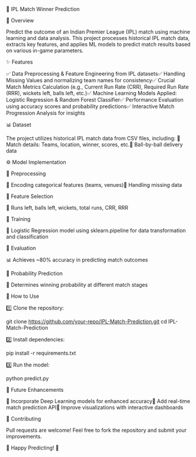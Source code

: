 🏏 IPL Match Winner Prediction

📌 Overview

Predict the outcome of an Indian Premier League (IPL) match using machine learning and data analysis. This project processes historical IPL match data, extracts key features, and applies ML models to predict match results based on various in-game parameters.

✨ Features

✅ Data Preprocessing & Feature Engineering from IPL datasets✅ Handling Missing Values and normalizing team names for consistency✅ Crucial Match Metrics Calculation (e.g., Current Run Rate (CRR), Required Run Rate (RRR), wickets left, balls left, etc.)✅ Machine Learning Models Applied: Logistic Regression & Random Forest Classifier✅ Performance Evaluation using accuracy scores and probability predictions✅ Interactive Match Progression Analysis for insights

📊 Dataset

The project utilizes historical IPL match data from CSV files, including:
📌 Match details: Teams, location, winner, scores, etc.📌 Ball-by-ball delivery data

⚙️ Model Implementation

🔹 Preprocessing

🔹 Encoding categorical features (teams, venues)🔹 Handling missing data

🔹 Feature Selection

🏏 Runs left, balls left, wickets, total runs, CRR, RRR

🔹 Training

🎯 Logistic Regression model using sklearn.pipeline for data transformation and classification

🔹 Evaluation

📊 Achieves ~80% accuracy in predicting match outcomes

🔹 Probability Prediction

🔢 Determines winning probability at different match stages

🚀 How to Use

1️⃣ Clone the repository:

git clone https://github.com/your-repo/IPL-Match-Prediction.git
cd IPL-Match-Prediction

2️⃣ Install dependencies:

pip install -r requirements.txt

3️⃣ Run the model:

python predict.py

📌 Future Enhancements

🔹 Incorporate Deep Learning models for enhanced accuracy🔹 Add real-time match prediction API🔹 Improve visualizations with interactive dashboards

🤝 Contributing

Pull requests are welcome! Feel free to fork the repository and submit your improvements.

🚀 Happy Predicting! 🏏

